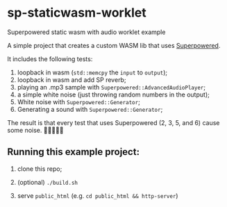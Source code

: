 # sp-staticwasm-worklet
Superpowered static wasm with audio worklet example

A simple project that creates a custom WASM lib that uses [Superpowered](https://github.com/superpoweredSDK/web-audio-javascript-webassembly-SDK-interactive-audio).

It includes the following tests:

1. loopback in wasm (`std::memcpy` the `input` to `output`);
2. loopback in wasm and add SP reverb;
3. playing an .mp3 sample with `Superpowered::AdvancedAudioPlayer`;
4. a simple white noise (just throwing random numbers in the output);
5. White noise with `Superpowered::Generator`;
6. Generating a sound with `Superpowered::Generator`;

The result is that every test that uses Superpowered (2, 3, 5, and 6) cause some noise. 😤😤😤😤😤

## Running this example project:

1. clone this repo;

2. (optional) `./build.sh`

3. serve `public_html` (e.g. `cd public_html && http-server`)
